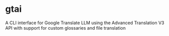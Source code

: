 # gtai
A CLI interface for Google Translate LLM using the Advanced Translation V3 API with support for custom glossaries and file translation
